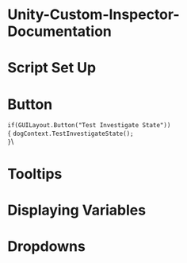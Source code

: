 # Unity-Custom-Inspector-Documentation

# Script Set Up

# Button
`if(GUILayout.Button("Test Investigate State"))`\
`{`
    `dogContext.TestInvestigateState();`\
`}`\
# Tooltips

# Displaying Variables

# Dropdowns
